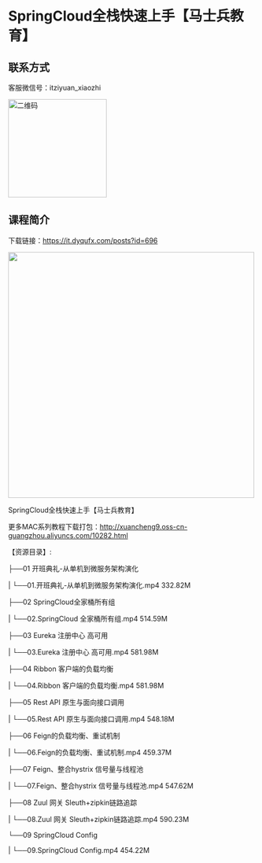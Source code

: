 # SpringCloud全栈快速上手【马士兵教育】

## 联系方式

客服微信号：itziyuan_xiaozhi

<img src="https://ziyuanyun.oss-cn-guangzhou.aliyuncs.com/common/20240614073449/666b82192834a.jpg" width="200" height="200" alt="二维码">

## 课程简介

下载链接：https://it.dyqufx.com/posts?id=696

<img src="https://ziyuanyun.oss-cn-guangzhou.aliyuncs.com/yun/20240515152220/664462ac7b79d.jpg" width="500" alt="">

  SpringCloud全栈快速上手【马士兵教育】



 更多MAC系列教程下载打包：http://xuancheng9.oss-cn-guangzhou.aliyuncs.com/10282.html

 【资源目录】:

 ├──01 开班典礼-从单机到微服务架构演化

 | └──01.开班典礼-从单机到微服务架构演化.mp4 332.82M

 ├──02 SpringCloud全家桶所有组

 | └──02.SpringCloud 全家桶所有组.mp4 514.59M

 ├──03 Eureka 注册中心 高可用

 | └──03.Eureka 注册中心 高可用.mp4 581.98M

 ├──04 Ribbon 客户端的负载均衡

 | └──04.Ribbon 客户端的负载均衡.mp4 581.98M

 ├──05 Rest API 原生与面向接口调用

 | └──05.Rest API 原生与面向接口调用.mp4 548.18M

 ├──06 Feign的负载均衡、重试机制

 | └──06.Feign的负载均衡、重试机制.mp4 459.37M

 ├──07 Feign、整合hystrix 信号量与线程池

 | └──07.Feign、整合hystrix 信号量与线程池.mp4 547.62M

 ├──08 Zuul 网关 Sleuth+zipkin链路追踪

 | └──08.Zuul 网关 Sleuth+zipkin链路追踪.mp4 590.23M

 └──09 SpringCloud Config

 | └──09.SpringCloud Config.mp4 454.22M

 &nbsp;

  